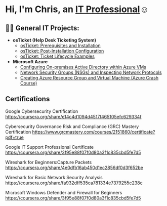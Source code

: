 <h1>Hi, I'm Chris, an <a href="https://linkedin.com/in/christopher-winn-14102a286">IT Professional</a>☺</h1>

<h2>👨‍💻 General IT Projects:</h2>

- <b>osTicket (Help Desk Ticketing System)</b>
  - [osTicket: Prerequisites and Installation](https://github.com/winn1982/osticket-prereqs)
  - [osTicket: Post-Installation Configuration](https://github.com/winn1982/post-install-config)
  - [osTicket: Ticket Lifecycle Examples](https://github.com/winn1982/ticket-lifecycle)
- <b>Microsoft Azure</b>
  - [Configuring On-premises Active Directory within Azure VMs](https://github.com/winn1982/configure-ad)
  - [Network Security Groups (NSGs) and Inspecting Network Protocols](https://github.com/winn1982/azure-network-protocols)
  - [Creating Azure Resource Group and Virtual Machine (Azure Crash Course)](https://github.com/winn1982/azure-crash-course)
<h2> Certifications </h2>

Google Cybersecurity Certification https://coursera.org/share/e14c4d1094d4517f465105efc629334f

Cybersecurity Governance Risk and Compliance (GRC) Mastery Certification https://www.grcmastery.com/courses/2151860/certificate?pdf=true

Google IT Support Professional Certificate https://coursera.org/share/3f95e88f07f0d80a3f1c835cbd5fe7d5

Wireshark for Beginners:Capture Packets https://coursera.org/share/4e0dfb16ab450d1ec2856df0d3f652be

Wireshark for Basic Network Security Analysis https://coursera.org/share/fa932dff535ca781334e7379255c238c 

Microsoft Windows Defender and Firewall for Beginners https://coursera.org/share/3f95e88f07f0d80a3f1c835cbd5fe7d5











